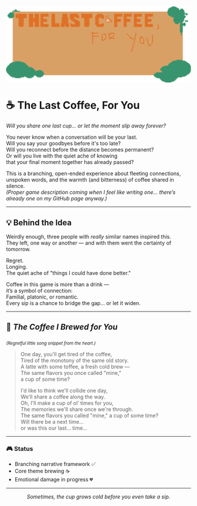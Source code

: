 <p align="center">
  <img src="assets/Titlecard.png" alt="The Last Coffee, For You" width="600">
</p>

# ☕ The Last Coffee, For You
*Will you share one last cup… or let the moment slip away forever?*  

You never know when a conversation will be your last.  
Will you say your goodbyes before it's too late?  
Will you reconnect before the distance becomes permanent?  
Or will you live with the quiet ache of knowing  
that your final moment together has already passed?  

This is a branching, open-ended experience about fleeting connections, unspoken words, and the warmth (and bitterness) of coffee shared in silence.  
_(Proper game description coming when I feel like writing one… there’s already one on my GitHub page anyway.)_  

---

## 💡 Behind the Idea
Weirdly enough, three people with *really* similar names inspired this.  
They left, one way or another — and with them went the certainty of tomorrow.  

Regret.  
Longing.  
The quiet ache of "things I could have done better."  

Coffee in this game is more than a drink —  
it’s a symbol of connection:  
Familial, platonic, or romantic.  
Every sip is a chance to bridge the gap… or let it widen.  

---

## 🎵 *The Coffee I Brewed for You*  
<sub>_(Regretful little song snippet from the heart.)_</sub>  

> One day, you'll get tired of the coffee,  
> Tired of the monotony of the same old story.  
> A latte with some toffee, a fresh cold brew —  
> The same flavors you once called "mine,"  
> a cup of some time?  
>   
> I'd like to think we'll collide one day,  
> We'll share a coffee along the way.  
> Oh, I'll make a cup of ol’ times for you,  
> The memories we'll share once we're through.  
> The same flavors you called "mine," a cup of some time?  
> Will there be a next time…  
> or was this our last… time…  

---

### 🎮 Status
- Branching narrative framework ✅  
- Core theme brewing ☕  
- Emotional damage in progress 💔  

---

<p align="center"><i>Sometimes, the cup grows cold before you even take a sip.</i></p>
